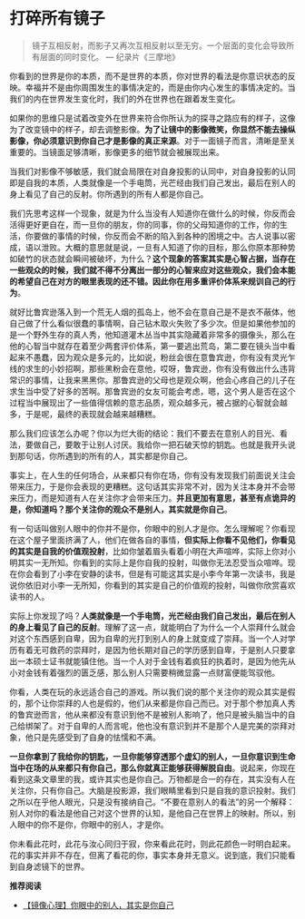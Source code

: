 # 打碎所有镜子


<!-- ![fibonacci-art](/img/fibonacci-art.webp "fibonacci-art") -->

<!-- > 不要试图去弯曲勺子。这是不可能的。相反，要尽力去发现真相。勺子根本不存在。 — 勺子男孩，《黑客帝国》 -->

<!-- > 我见青山多妩媚，料青山见我应如是。 — 辛弃疾《贺新郎·甚矣吾衰矣》 -->

> 镜子互相反射，而影子又再次互相反射以至无穷。一个层面的变化会导致所有层面的同时变化。 — 纪录片《三摩地》

你看到的世界是你的本质，而不是世界的本质，你对世界的看法是你意识状态的反映。幸福并不是由你周围发生的事情决定的，而是由你内心发生的事情决定的。当我们的内在世界发生变化时，我们的外在世界也在跟着发生变化。

如果你的思维只是试着改变外在世界来符合你所认为的探寻之路应有的样子，这像为了改变镜中的样子，却去调整影像。**为了让镜中的影像微笑，你显然不能去操纵影像，你必须意识到你自己才是影像的真正来源**。对于一面镜子而言，清晰是至关重要的。当镜面足够清晰，影像更多的细节就会被展现出来。

当我们对影像不够敏感，我们就会局限在对自身投影的认同中，对自身投影的认同即是自我的本质，人类就像是一个手电筒，光芒经由我们自己发出，最后在别人的身上看见了自己的反射。你所遇到的所有人都是你自己。

我们先思考这样一个现象，就是为什么当没有人知道你在做什么的时候，你反而会活得更好更自在，而一旦你的朋友，你的同事，你的父母知道你的工作，你的生活，你要做的事情的时候，你反而会不断的陷入到各种的困境之中。古人说事以密成，语以泄败。大概的意思就是说，一旦有人知道了你的目标，那么你原本那种势如破竹的状态就会瞬间被破坏，为什么？**这个现象的答案其实是心智占据，当存在一些观众的时候，我们就不得不分离出一部分的心智来应对这些观众，我们会本能的希望自己在对方的眼里表现的还不错。因此你在用多重评价体系来规训自己的行为**。

就好比鲁宾逊落入到一个荒无人烟的孤岛上，他不会在意自己是不是衣不蔽体，他自己做了什么看似很蠢的事情啊，自己钻木取火失败了多少次。但是如果他参加的是一个野外生存的真人秀，他知道灌木丛当中其实隐藏着非常多的摄像头，那么在他的心智当中就存在着至少两套评价体系，第一要逃出荒岛，第二要在镜头当中看起来不愚蠢，因为观众是多元的，比如说，粉丝会很在意鲁宾逊，你有没有灵光乍线的求生的小妙招啊，那些黑粉会在意他，哎呀，鲁宾逊，你有没有做出什么违背常识的事情，让我来黑黑你。那鲁宾逊的父母也是观众啊，他会心疼自己的儿子在求生当中受了好多的苦啊。那鲁宾逊的女友可能会考虑，嗯，这个男人是否在这个过程当中展现出了一些值得信赖的意志品质，观众越多元，被占据的心智就会越多，于是呢，最终的表现就会越来越糟糕。

那么我们应该怎么办呢？你以为烂大街的结论：我们不要去在意别人的目光、看法，要做自己，要敢于让别人讨厌。我给你一把石破天惊的钥匙。也就是我开头说到那句话，你所遇到的所有的人，其实都是你自己。

事实上，在人生的任何场合，从来都只有你在场，你有没有发现我们前面说关注会带来压力，于是你会表现的更糟糕。这句话其实非常不对，因为关注本身并不会带来压力，而是知道有人在关注你才会带来压力。**并且更加有意思，甚至有点诡异的是，你知道吗？那个关注你的观众不是别人，其实就是你自己**。

有一句话叫做别人眼中的你并不是你，你眼中的别人才是你。怎么理解呢？你看现在这个屋子里面挤满了人，他们在做各自的事情，**但实际上你看不见他们，你看见的其实是自我的价值观投射**，比如你皱着眉头看着小明在大声喧哗，实际上你对小明其实一无所知。你看到的实际上是你自我的投射，叫做你无法忍受当众喧哗。现在你会看到了小李在安静的读书，但是有可能这其实是小李今年第一次读书，我是说你依旧对小李一无所知，你看到的其实是自己的价值观的投射，叫做你欣赏喜欢读书的人。

实际上你发现了吗？**人类就像是一个手电筒，光芒经由我们自己发出，最后在别人的身上看见了自己的反射**。理解了这一点，就能明白了为什么一个人崇拜什么就会对这个东西感到自卑，因为自卑的光打到别人的身上就变成了崇拜。当一个人对学历有着无可救药的崇拜时，是因为他长期对自己的学历感到自卑，于是别人只要拿出一本硕士证书就能镇住他。当一个人对于金钱有着疯狂的执着时，是因为他先从小对金钱有着强烈的匮乏感，那么别人只需要稍微显露一点财富便能驾驭他。

你看，人类在玩的永远适合自己的游戏。所以我们说的那个关注你的观众其实是假的，那个让你崇拜的人也是假的，他们从来都是你自己而已。对于那个参加真人秀的鲁宾逊而言，他从来都没有意识到他不是被别人影响了，他只是被头脑当中的自己给绑架了。对于自卑的人而言呢，他也没有意识到并不是那个人是完美的崇拜对象，他只是先感受到了自身的怯懦和不满。

**一旦你拿到了我给你的钥匙，一旦你能够穿透那个虚幻的别人，一旦你意识到生命当中在场的从来都只有你自己，那么你就真正能够获得解脱自由**。说起来，你现在看到这条文章里的我，或许其实也是你自己。万物都是合一的存在，其实没有人在关注你，只有你自己。大脑是投影源，我们眼睛里看到只是自我的意识投射。我们之所以在乎他人眼光，只是没有接纳自己。“不要在意别人的看法”的另一个解释：别人对你的看法是他自己对这个世界的认知，是他自己在世界上的映射。所以，别人眼中的你不是你，你眼中的别人，才是你。

你未看此花时，此花与汝心同归于寂，你来看此花时，则此花颜色一时明白起来。花的事实并非不存在，但离了看花的你，事实本身并无意义。说到底，我们只能看到自身滤镜下的世界。

**推荐阅读**

- [【镜像心理】你眼中的别人，其实是你自己](https://www.bilibili.com/video/BV1Sx4y1t7Da/?spm_id_from=333.788.top_right_bar_window_custom_collection.content.click&vd_source=21db84374de3d6785c04b0329b69e5e5)

